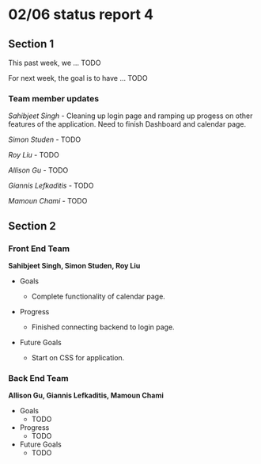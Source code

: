 # 02/06 status report 4

## Section 1
This past week, we ... TODO

For next week, the goal is to have ... TODO

### Team member updates
*Sahibjeet Singh* - Cleaning up login page and ramping up progess on other features of the application. Need to finish Dashboard and calendar page.

*Simon Studen* - TODO  

*Roy Liu* -  TODO  

*Allison Gu* -  TODO  

*Giannis Lefkaditis* - TODO  

*Mamoun Chami* - TODO  


## Section 2

### Front End Team
**Sahibjeet Singh, Simon Studen, Roy Liu**
* Goals
  *  Complete functionality of calendar page.

* Progress
  * Finished connecting backend to login page.

* Future Goals
  * Start on CSS for application.
 
### Back End Team
**Allison Gu, Giannis Lefkaditis, Mamoun Chami**

* Goals   
  * TODO
* Progress   
  * TODO
* Future Goals   
  * TODO
 
